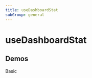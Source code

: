 ```yaml
---
title: useDashboardStat
subGroup: general
---
```


# useDashboardStat

## Demos

Basic
<Demo src="./demos/basic.tsx" />
